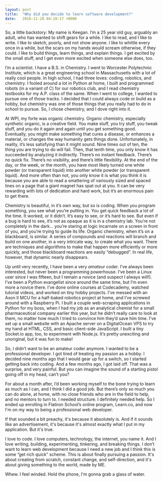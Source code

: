```yaml
---
layout: post
title:  "Why did you decide to learn software development?"
date:   2016-11-28 04:10:17 +0000
---
```


So, a little backstory: My name is Keegan. I’m a 25 year old guy, arguably an adult, who has wanted to shift gears for a while.  I like to read, and I like to write. I like to sketch, poorly, and not show anyone. I like to whittle every once in a while, but the scars on my hands would scream otherwise, if they could. I like to build things, learn things, and explain things. I get excited by the small stuff, and I get even more excited when someone else does, too.

I’m a scientist. I have a B.S. in Chemistry. I went to Worcester Polytechnic Institute, which is a great engineering school in Massachusetts with a lot of really cool people. In high school, I had three loves: coding, robotics, and chemistry. I fooled around a lot in Python at home, I built and programmed robots (in a variant of C) for our robotics club, and I read chemistry textbooks for my A.P. class of the same. When I went to college, I wanted to pursue one of those tracks. I decided that I could always code or build as a hobby, but chemistry was one of those things that you really had to do in school to pursue. So, I chose chemistry, and I dove right into it.

At WPI, my forte was organic chemistry. Organic chemistry, especially synthetic organic, is a creative field. You make stuff, you try stuff, you tweak stuff, and you do it again and again until you get something good. Eventually, you might make something that cures a disease, or enhances a material, or changes the way humanity gets things done. Unfortunately, in reality, it’s less satisfying than it might sound. Nine times out of ten, the thing you are trying to do will fail. Then, that tenth time, you only know it has succeeded by analyzing it indirectly. There’s no instant feedback. There’s no quick fix. There’s no visibility, and there’s little flexibility. At the end of the day, or the week, or the month, you have most likely turned one white powder (or transparent liquid) into another white powder (or transparent liquid). And more often than not, you only know it is what you think it is because you are able to read a smattering of variously sized and spaced lines on a page that a giant magnet has spat out at you. It can be very rewarding with lots of dedication and hard work, but it’s an enormous pain to get there.

Chemistry is beautiful, in it’s own way, but so is coding. When you program something, you see what you’re putting in. You get quick feedback a lot of the time. It worked, or it didn’t. It’s easy to see, or it’s hard to see. But even if a bug is hard to see, it’s not as opaque as it is in a chemistry lab. You’re not completely in the dark… you’re staring at logic incarnate on a screen in front of you, and you’re trying to guide its life. Organic chemistry, when it’s on a blackboard, is similar. A series of compounds and reactions will branch and build on one another, in a very intricate way, to create what you want. There are techniques and algorithms to make that happen more efficiently or more quickly, and those blackboard reactions are easily “debugged”. In real life, however, that dynamic nearly disappears.

Up until very recently, I have been a very *amateur* coder. I’ve always been interested, but never been a programming powerhouse. I’ve been a Linux user since I was fifteen, but I remain a novice (and suspect I always will!). I’ve been a Python evangelist since around the same time, but I’m even more a novice there. I’ve done online courses at Codecademy, watched tutorial videos, and worked on tiny hobby projects. I’ve messed with an Axon II MCU for a half-baked robotics project at home, and I’ve screwed around with a Raspberry Pi. I built a couple web-scraping applications in Python for my boss, when I had my job as an analytical chemist for a small pharmaceutical company earlier this year, but he didn’t really care to look at them, no matter how much I tried to convince him they’d save him time. I’ve set up a small website with an Apache server on a DigitalOcean VPS to try my hand at HTML, CSS, and basic client-side JavaScript. I built a tiny Socket.io app, too, to experiment with Node.js. It’s pretty unexciting and unoriginal, but it was fun to make!

So, I didn’t want to be an amateur coder anymore. I wanted to be a professional developer. I got tired of treating my passion as a hobby. I decided nine months ago that I would gear up for a switch, so I started getting back into coding. And a few months ago, I got laid off. That was a surprise, and very painful. But you can imagine the sound of a starting pistol going off in my head, can’t you?

For about a month after, I’d been working myself to the bone trying to learn as much as I can, and I think I did a good job. But there’s only so much you can do alone, at home, with no close friends who are in the field to help, and no mentors to turn to. I needed structure. I definitely needed help. So I ended up enrolling in Flatiron School’s online program, Learn.co, and now I'm on my way to being a professional web developer.

If that sounded a bit preachy, it's because it absolutely is. And if it sounds like an advertisement, it's because it's almost exactly what I put in my application. But it's true.

I love to code. I love computers, technology, the internet, you name it. And I love writing, building, experimenting, tinkering, and breaking things. I don’t want to learn web development because I need a new job and I think this is some “get rich quick” scheme. This is about finally pursuing a passion. It's about creating from scratch, constant change, and self-direction, and it's about giving something to the world, made by ME.

Whew. I feel winded. Hold the phone, I'm gonna grab a glass of water.

